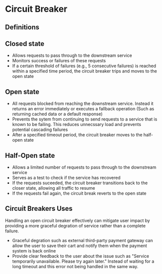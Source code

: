 # Circuit Breaker 


## Definitions

## Closed state
- Allows requests to pass through to the downstream service
- Monitors success or failures of these requests
- If a certain threshold of failures (e.g., 5 consecutive failures) is reached within a specified time period, the circuit breaker trips and moves to the open state

## Open state
- All requests blocked from reaching the downstream service. Instead it returns an error immediately or executes a fallback operation (Such as returning cached data or a default response)
- Prevents the sytem from continuing to send requests to a service that is known to be failing. This reduces unnecssary load and prevents potential cascading failures
- After a specified timeout period, the circuit breaker moves to the half-open state

## Half-Open state
- Allows a limited number of requests to pass through to the downstream service
- Serves as a test to check if the service has recovered
- If the requests suceeded, the circuit breaker transitions back to the closer state, allowing all traffic to resume
- If the requests fail again, the circuit break reverts to the open state

## Circuit Breakers Uses
Handling an open circuit breaker effectively can mitigate user impact by providing a more graceful degration of service rather than a complete failure.
 - Graceful degration such as external third-party payment gateway can allow the user to save their cart and notify them when the payment system is back online
 - Provide clear feedback to the user about the issue such as "Service temporarily unavailable. Please try again later." Instead of waiting for a long timeout and this error not being handled in the same way.
